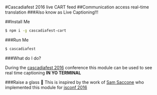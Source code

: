 #Cascadiafest 2016 live CART feed
##Communication access real-time translation
###Also know as Live Captioning!!!

##Install Me

```bash
$ npm i -g cascadiafest-cart
```

###Run Me

```bash
$ cascadiafest
```

###What do I do?

During the [cascadiafest 2016](http://2016.cascadiajs.com/) conference this module can be used to see real time captioning **IN YO TERMINAL**

###Raise a glass 🍷
This is inspired by the work of [Sam Saccone](https://github.com/samccone) who implemented this module for [jsconf 2016](http://2016.jsconf.us/)
